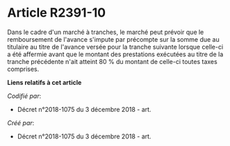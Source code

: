 # Article R2391-10

Dans le cadre d'un marché à tranches, le marché peut prévoir que le remboursement de l'avance s'impute par précompte sur la
somme due au titulaire au titre de l'avance versée pour la tranche suivante lorsque celle-ci a été affermie avant que le
montant des prestations exécutées au titre de la tranche précédente n'ait atteint 80 % du montant de celle-ci toutes taxes
comprises.

**Liens relatifs à cet article**

_Codifié par_:

  - Décret n°2018-1075 du 3 décembre 2018 - art.

_Créé par_:

  - Décret n°2018-1075 du 3 décembre 2018 - art.
